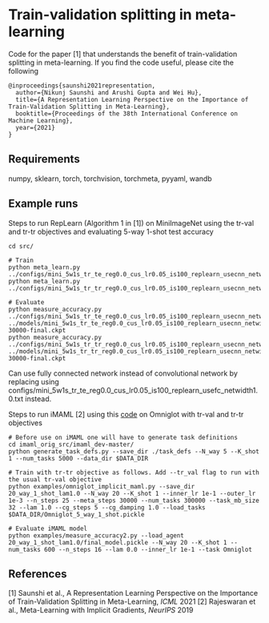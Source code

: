 # Train-validation splitting in meta-learning
Code for the paper [1] that understands the benefit of train-validation splitting in meta-learning. If you find the code useful, please cite the following

```
@inproceedings{saunshi2021representation,
  author={Nikunj Saunshi and Arushi Gupta and Wei Hu},
  title={A Representation Learning Perspective on the Importance of Train-Validation Splitting in Meta-Learning},
  booktitle={Proceedings of the 38th International Conference on Machine Learning},
  year={2021}
}
```

## Requirements
numpy, sklearn, torch, torchvision, torchmeta, pyyaml, wandb

## Example runs
Steps to run RepLearn (Algorithm 1 in [1]) on MiniImageNet using the tr-val and tr-tr objectives and evaluating 5-way 1-shot test accuracy
```
cd src/

# Train
python meta_learn.py ../configs/mini_5w1s_tr_te_reg0.0_cus_lr0.05_is100_replearn_usecnn_netwidth1.0.txt
python meta_learn.py ../configs/mini_5w1s_tr_tr_reg0.0_cus_lr0.05_is100_replearn_usecnn_netwidth1.0.txt

# Evaluate
python measure_accuracy.py ../configs/mini_5w1s_tr_te_reg0.0_cus_lr0.05_is100_replearn_usecnn_netwidth1.0.txt ../models/mini_5w1s_tr_te_reg0.0_cus_lr0.05_is100_replearn_usecnn_netwidth1.0/checkpoint-30000-final.ckpt
python measure_accuracy.py ../configs/mini_5w1s_tr_tr_reg0.0_cus_lr0.05_is100_replearn_usecnn_netwidth1.0.txt ../models/mini_5w1s_tr_tr_reg0.0_cus_lr0.05_is100_replearn_usecnn_netwidth1.0/checkpoint-30000-final.ckpt
```
Can use fully connected network instead of convolutional network by replacing using configs/mini_5w1s_tr_te_reg0.0_cus_lr0.05_is100_replearn_usefc_netwidth1.0.txt instead.

Steps to run iMAML [2] using this [code](https://github.com/aravindr93/imaml_dev) on Omniglot with tr-val and tr-tr objectives
```
# Before use on iMAML one will have to generate task definitions
cd imaml_orig_src/imaml_dev-master/
python generate_task_defs.py --save_dir ./task_defs --N_way 5 --K_shot 1 --num_tasks 5000 --data_dir $DATA_DIR

# Train with tr-tr objective as follows. Add --tr_val flag to run with the usual tr-val objective
python examples/omniglot_implicit_maml.py --save_dir 20_way_1_shot_lam1.0 --N_way 20 --K_shot 1 --inner_lr 1e-1 --outer_lr 1e-3 --n_steps 25 --meta_steps 30000 --num_tasks 300000 --task_mb_size 32 --lam 1.0 --cg_steps 5 --cg_damping 1.0 --load_tasks $DATA_DIR/Omniglot_5_way_1_shot.pickle

# Evaluate iMAML model
python examples/measure_accuracy2.py --load_agent 20_way_1_shot_lam1.0/final_model.pickle --N_way 20 --K_shot 1 --num_tasks 600 --n_steps 16 --lam 0.0 --inner_lr 1e-1 --task Omniglot
```


## References
[1] Saunshi et al., A Representation Learning Perspective on the Importance of Train-Validation Splitting in Meta-Learning, *ICML* 2021
[2] Rajeswaran et al., Meta-Learning with Implicit Gradients, *NeurIPS* 2019


